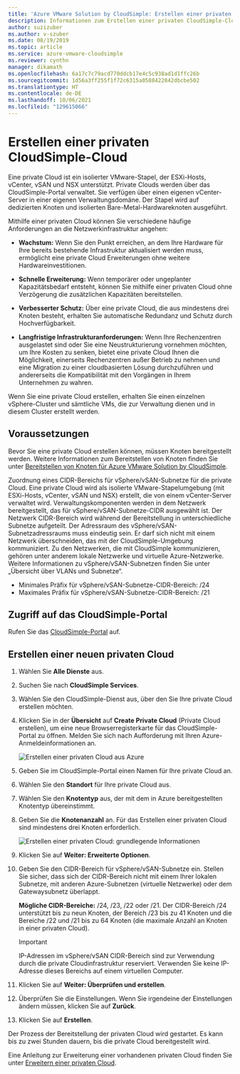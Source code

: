 ```yaml
---
title: 'Azure VMware Solution by CloudSimple: Erstellen einer privaten CloudSimple-Cloud'
description: Informationen zum Erstellen einer privaten CloudSimple-Cloud zum Erweitern von VMware-Workloads auf die Cloud mit operativer Flexibilität und Kontinuität
author: suzizuber
ms.author: v-szuber
ms.date: 08/19/2019
ms.topic: article
ms.service: azure-vmware-cloudsimple
ms.reviewer: cynthn
manager: dikamath
ms.openlocfilehash: 6a17c7c79acd770ddcb17e4c5c938ad1d1ffc26b
ms.sourcegitcommit: 1d56a3ff255f1f72c6315a0588422842dbcbe502
ms.translationtype: HT
ms.contentlocale: de-DE
ms.lasthandoff: 10/06/2021
ms.locfileid: "129615066"
---
```

# <a name="create-a-cloudsimple-private-cloud"></a>Erstellen einer privaten CloudSimple-Cloud

Eine private Cloud ist ein isolierter VMware-Stapel, der ESXi-Hosts, vCenter, vSAN und NSX unterstützt. Private Clouds werden über das CloudSimple-Portal verwaltet. Sie verfügen über einen eigenen vCenter-Server in einer eigenen Verwaltungsdomäne. Der Stapel wird auf dedizierten Knoten und isolierten Bare-Metal-Hardwareknoten ausgeführt.

Mithilfe einer privaten Cloud können Sie verschiedene häufige Anforderungen an die Netzwerkinfrastruktur angehen:

* **Wachstum:** Wenn Sie den Punkt erreichen, an dem Ihre Hardware für Ihre bereits bestehende Infrastruktur aktualisiert werden muss, ermöglicht eine private Cloud Erweiterungen ohne weitere Hardwareinvestitionen.

* **Schnelle Erweiterung:** Wenn temporärer oder ungeplanter Kapazitätsbedarf entsteht, können Sie mithilfe einer privaten Cloud ohne Verzögerung die zusätzlichen Kapazitäten bereitstellen.

* **Verbesserter Schutz:** Über eine private Cloud, die aus mindestens drei Knoten besteht, erhalten Sie automatische Redundanz und Schutz durch Hochverfügbarkeit.

* **Langfristige Infrastrukturanforderungen:** Wenn Ihre Rechenzentren ausgelastet sind oder Sie eine Neustrukturierung vornehmen möchten, um Ihre Kosten zu senken, bietet eine private Cloud Ihnen die Möglichkeit, einerseits Rechenzentren außer Betrieb zu nehmen und eine Migration zu einer cloudbasierten Lösung durchzuführen und andererseits die Kompatibilität mit den Vorgängen in Ihrem Unternehmen zu wahren.

Wenn Sie eine private Cloud erstellen, erhalten Sie einen einzelnen vSphere-Cluster und sämtliche VMs, die zur Verwaltung dienen und in diesem Cluster erstellt werden.

## <a name="before-you-begin"></a>Voraussetzungen

Bevor Sie eine private Cloud erstellen können, müssen Knoten bereitgestellt werden. Weitere Informationen zum Bereitstellen von Knoten finden Sie unter [Bereitstellen von Knoten für Azure VMware Solution by CloudSimple](create-nodes.md).

Zuordnung eines CIDR-Bereichs für vSphere/vSAN-Subnetze für die private Cloud. Eine private Cloud wird als isolierte VMware-Stapelumgebung (mit ESXi-Hosts, vCenter, vSAN und NSX) erstellt, die von einem vCenter-Server verwaltet wird. Verwaltungskomponenten werden in dem Netzwerk bereitgestellt, das für vSphere/vSAN-Subnetze-CIDR ausgewählt ist. Der Netzwerk CIDR-Bereich wird während der Bereitstellung in unterschiedliche Subnetze aufgeteilt. Der Adressraum des vSphere/vSAN-Subnetzadressraums muss eindeutig sein. Er darf sich nicht mit einem Netzwerk überschneiden, das mit der CloudSimple-Umgebung kommuniziert. Zu den Netzwerken, die mit CloudSimple kommunizieren, gehören unter anderem lokale Netzwerke und virtuelle Azure-Netzwerke. Weitere Informationen zu vSphere/vSAN-Subnetzen finden Sie unter „Übersicht über VLANs und Subnetze“.

* Minimales Präfix für vSphere/vSAN-Subnetze-CIDR-Bereich: /24
* Maximales Präfix für vSphere/vSAN-Subnetze-CIDR-Bereich: /21


## <a name="access-the-cloudsimple-portal"></a>Zugriff auf das CloudSimple-Portal

Rufen Sie das [CloudSimple-Portal](access-cloudsimple-portal.md) auf.

## <a name="create-a-new-private-cloud"></a>Erstellen einer neuen privaten Cloud

1. Wählen Sie **Alle Dienste** aus.
2. Suchen Sie nach **CloudSimple Services**.
3. Wählen Sie den CloudSimple-Dienst aus, über den Sie Ihre private Cloud erstellen möchten.
4. Klicken Sie in der **Übersicht** auf **Create Private Cloud** (Private Cloud erstellen), um eine neue Browserregisterkarte für das CloudSimple-Portal zu öffnen. Melden Sie sich nach Aufforderung mit Ihren Azure-Anmeldeinformationen an.

    ![Erstellen einer privaten Cloud aus Azure](media/create-private-cloud-from-azure.png)

5. Geben Sie im CloudSimple-Portal einen Namen für Ihre private Cloud an.
6. Wählen Sie den **Standort** für Ihre private Cloud aus.
7. Wählen Sie den **Knotentyp** aus, der mit dem in Azure bereitgestellten Knotentyp übereinstimmt.
8. Geben Sie die **Knotenanzahl** an.  Für das Erstellen einer privaten Cloud sind mindestens drei Knoten erforderlich.

    ![Erstellen einer privaten Cloud: grundlegende Informationen](media/create-private-cloud-basic-info.png)

9. Klicken Sie auf **Weiter: Erweiterte Optionen**.
10. Geben Sie den CIDR-Bereich für vSphere/vSAN-Subnetze ein. Stellen Sie sicher, dass sich der CIDR-Bereich nicht mit einem Ihrer lokalen Subnetze, mit anderen Azure-Subnetzen (virtuelle Netzwerke) oder dem Gatewaysubnetz überlappt.

    **Mögliche CIDR-Bereiche:** /24, /23, /22 oder /21. Der CIDR-Bereich /24 unterstützt bis zu neun Knoten, der Bereich /23 bis zu 41 Knoten und die Bereiche /22 und /21 bis zu 64 Knoten (die maximale Anzahl an Knoten in einer privaten Cloud).

    > [!IMPORTANT]
    > IP-Adressen im vSphere/vSAN CIDR-Bereich sind zur Verwendung durch die private Cloudinfrastruktur reserviert.  Verwenden Sie keine IP-Adresse dieses Bereichs auf einem virtuellen Computer.

11. Klicken Sie auf **Weiter: Überprüfen und erstellen**.
12. Überprüfen Sie die Einstellungen. Wenn Sie irgendeine der Einstellungen ändern müssen, klicken Sie auf **Zurück**.
13. Klicken Sie auf **Erstellen**.

Der Prozess der Bereitstellung der privaten Cloud wird gestartet. Es kann bis zu zwei Stunden dauern, bis die private Cloud bereitgestellt wird.

Eine Anleitung zur Erweiterung einer vorhandenen privaten Cloud finden Sie unter [Erweitern einer privaten Cloud](expand-private-cloud.md).
